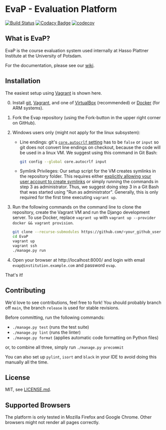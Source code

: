 # EvaP - Evaluation Platform

[![Build Status](https://github.com/e-valuation/EvaP/workflows/EvaP%20Test%20Suite/badge.svg?branch=main)](https://github.com/e-valuation/EvaP/actions?query=workflow%3A%22EvaP+Test+Suite%22)
[![Codacy Badge](https://app.codacy.com/project/badge/Grade/2cf538781fdc4680a7103bcf96417a9a)](https://www.codacy.com/gh/e-valuation/EvaP/dashboard)
[![codecov](https://codecov.io/gh/e-valuation/EvaP/branch/main/graph/badge.svg)](https://codecov.io/gh/e-valuation/EvaP)


## What is EvaP?

EvaP is the course evaluation system used internally at Hasso Plattner Institute at the University of Potsdam.

For the documentation, please see our [wiki](https://github.com/e-valuation/EvaP/wiki).


## Installation

The easiest setup using [Vagrant](https://www.vagrantup.com) is shown here.

0. Install [git](https://git-scm.com/downloads), [Vagrant](https://www.vagrantup.com/downloads.html), and one of [VirtualBox](https://www.virtualbox.org/wiki/Downloads) (recommended) or [Docker](https://docs.docker.com/engine/install/) (for ARM systems).

1. Fork the Evap repository (using the Fork-button in the upper right corner on GitHub).

2. Windows users only (might not apply for the linux subsystem):
   * Line endings: git's [`core.autocrlf` setting](https://git-scm.com/book/en/v2/Customizing-Git-Git-Configuration#_core_autocrlf) has to be `false` or `input` so git does not convert line endings on checkout, because the code will be used in a linux VM. We suggest using this command in Git Bash:

     ```bash
     git config --global core.autocrlf input
     ```

   * Symlink Privileges: Our setup script for the VM creates symlinks in the repository folder. This requires either [explicitly allowing your user account to create symlinks](https://superuser.com/a/105381) or simply running the commands in step 3 as administrator. Thus, we suggest doing step 3 in a Git Bash that was started using "Run as administrator". Generally, this is only required for the first time executing `vagrant up`.

3. Run the following commands on the command line to clone the repository, create the Vagrant VM and run the Django development server.
   To use Docker, replace `vagrant up` with `vagrant up --provider docker && vagrant provision`.
   ```bash
   git clone --recurse-submodules https://github.com/<your_github_username>/EvaP.git
   cd EvaP
   vagrant up
   vagrant ssh
   ./manage.py run
   ```

4. Open your browser at http://localhost:8000/ and login with email ``evap@institution.example.com`` and password ``evap``.


That's it!

## Contributing

We'd love to see contributions, feel free to fork! You should probably branch off ``main``, the branch ``release`` is used for stable revisions.

Before committing, run the following commands:
- `./manage.py test` (runs the test suite)
- `./manage.py lint` (runs the linter)
- `./manage.py format` (applies automatic code formatting on Python files)

or, to combine all three, simply run `./manage.py precommit`

You can also set up `pylint`, `isort` and `black` in your IDE to avoid doing this manually all the time.

## License

MIT, see [LICENSE.md](LICENSE.md).


## Supported Browsers

The platform is only tested in Mozilla Firefox and Google Chrome. Other browsers might not render all pages correctly.
